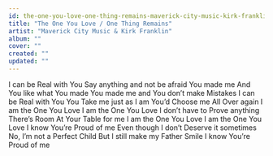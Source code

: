 ```yaml
---
id: the-one-you-love-one-thing-remains-maverick-city-music-kirk-franklin
title: "The One You Love / One Thing Remains"
artist: "Maverick City Music & Kirk Franklin"
album: ""
cover: ""
created: ""
updated: ""
---
```


I can be Real with You
Say anything and not be afraid
You made me
And You like what You made
You made me and
You don’t make Mistakes
I can be Real with You
You Take me just as I am
You’d Choose me
All Over again
I am the One You Love
I am the One You Love
I don’t have to Prove anything
There’s Room
At Your Table for me
I am the One You Love
I am the One You Love
I know You’re Proud of me
Even though
I don’t Deserve it somеtimes
No, I’m not a Perfect Child
But I still makе my Father Smile
I know You’re Proud of me